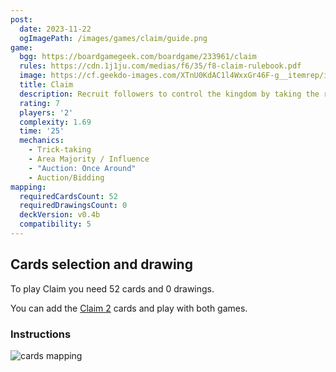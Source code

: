 ```yaml
---
post:
  date: 2023-11-22
  ogImagePath: /images/games/claim/guide.png
game:
  bgg: https://boardgamegeek.com/boardgame/233961/claim
  rules: https://cdn.1j1ju.com/medias/f6/35/f8-claim-rulebook.pdf
  image: https://cf.geekdo-images.com/XTnU0KdAC1l4WxxGr46F-g__itemrep/img/kiQ9zPnoW6FKOPwLbtgWXYBe4LQ=/fit-in/246x300/filters:strip_icc()/pic3714302.jpg
  title: Claim
  description: Recruit followers to control the kingdom by taking the right tricks.
  rating: 7
  players: '2'
  complexity: 1.69
  time: '25'
  mechanics:
    - Trick-taking
    - Area Majority / Influence
    - "Auction: Once Around"
    - Auction/Bidding
mapping:
  requiredCardsCount: 52
  requiredDrawingsCount: 0
  deckVersion: v0.4b
  compatibility: 5
---
```


## Cards selection and drawing

To play Claim you need 52 cards and 0 drawings.

You can add the [Claim 2](/games/claim-2) cards and play with both games.

### Instructions

![cards mapping](/images/games/claim/guide.png)
